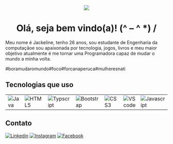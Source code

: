 <p align="center">
<img  src="https://media.giphy.com/media/13GIgrGdslD9oQ/giphy.gif">
</p>


<h1 align="center">Olá, seja bem vindo(a)! (^ – ^ *) / </h1>

Meu nome é Jackeline, tenho 26 anos, sou estudante de Engenharia da computaçãoe sou apaixonada por tecnologia, jogos, livros e meu maior objetivo atualmente é me tornar uma Programadora capaz de mudar o mundo a minha volta.

#boramudaromundo#foco#forcanaperuca#mulheresnati


<h2>Tecnologias que uso</h2>

<table>
    <tr>
        <td><img alt="Java" src="https://img.shields.io/badge/java-%23ED8B00.svg?&style=for-the-badge&logo=java&logoColor=white"/></td>
        <td><img alt="HTML5"src="https://img.shields.io/badge/HTML5-E34F26?style=for-the-badge&logo=html5&logoColor=white"/></td>
        <td><img alt="Typscript"src="https://img.shields.io/badge/TypeScript-007ACC?style=for-the-badge&logo=typescript&logoColor=white"/></td>
        <td><img alt="Bootstrap" src="https://img.shields.io/badge/Bootstrap-563D7C?style=for-the-badge&logo=bootstrap&logoColor=white"/></td>
        <td><img alt="CSS3" src="https://img.shields.io/badge/CSS3-1572B6?style=for-the-badge&logo=css3&logoColor=white"/></td>
        <td><img alt="VS code" src="https://img.shields.io/badge/Visual_Studio_Code-0078D4?style=for-the-badge&logo=visual%20studio%20code&logoColor=white"/></td>
	<td><img alt="Javascript" src="https://img.shields.io/badge/JavaScript-F7DF1E?style=for-the-badge&logo=javascript&logoColor=black"/></td>
	<td><img alt="MongoDB" src="https://img.shields.io/badge/MongoDB-4EA94Bstyle=forthebadge&logo=mongodb&logoColor=white"/></td>
	<td><img alt="MongoDB" src="https://img.shields.io/badge/.NET-512BD4?style=for-the-badge&logo=dotnet&logoColor=white"/></td>   
    </tr>
</table>
  
<h2>Contato</h2>  
  
[<img alt="Linkedin" src="https://img.shields.io/badge/linkedin-%230077B5.svg?&style=for-the-badge&logo=linkedin&logoColor=white" />](https://www.linkedin.com/in/jackeline-alves-da-silva-b23bb6188/) 
[<img alt="Instagram" src = "https://img.shields.io/badge/instagram-%23E4405F.svg?&style=for-the-badge&logo=instagram&logoColor=white">](https://www.instagram.com/jackeline.a.s.silva/)
[<img alt="Facebook" src = "https://img.shields.io/badge/facebook-%231877F2.svg?&style=for-the-badge&logo=facebook&logoColor=white">](https://www.facebook.com/jackeline.alvesdemoura.98)
	
